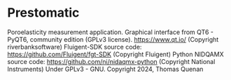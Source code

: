 # Prestomatic
Poroelasticity measurement application.
Graphical interface from QT6 - PyQT6, community edition (GPLv3 license). https://www.qt.io/ (Copyright riverbanksoftware)
Fluigent-SDK source code: https://github.com/Fluigent/fgt-SDK (Copyright Fluigent)
Python NIDQAMX source code: https://github.com/ni/nidaqmx-python (Copyright National Instruments)
Under GPLv3 - GNU.
Copyright 2024, Thomas Quenan

